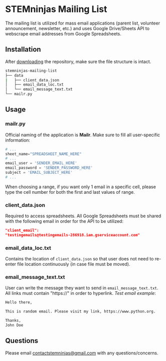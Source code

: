# STEMninjas Mailing List

The mailing list is utilized for mass email applications (parent list, volunteer announcement, newsletter, etc.) and uses Google Drive/Sheets API to webscrape email addresses from Google Spreadsheets.
## Installation

After [downloading](https://github.com/STEMninjas/mailing-list/archive/master.zip) the repository, make sure the file structure is intact.

```bash
stemninjas-mailing-list
├── data
|   ├── client_data.json
│   ├── email_data_loc.txt
│   └── email_message_text.txt
└── mailr.py
```

## Usage
### mailr.py
Official naming of the application is **Mailr**. Make sure to fill all user-specific information:
```python
# ...
sheet_name="SPREADSHEET_NAME_HERE"
# ...
email_user = 'SENDER_EMAIL_HERE'
email_password = 'SENDER_PASSWORD_HERE'
subject = 'EMAIL_SUBJECT_HERE'
# ...
```
When choosing a range, if you want only 1 email in a specific cell, please type the cell number for both the first and last values of range. 
### client_data.json
Required to access spreadsheets. All Google Spreadsheets must be shared with the following email in order for the API to be utilized:
```json
"client_email": 
"testingemails@testingemails-286918.iam.gserviceaccount.com"
```
### email_data_loc.txt
Contains the location of `client_data.json` so that user does not need to re-enter file location continuously (in case file must be moved). 

### email_message_text.txt
User can write the message they want to send in `email_message_text.txt`. All links must contain "https://" in order to hyperlink. *Test email example*:
``` bash
Hello there,

This is random email. Please visit my link, https://www.python.org.

Thanks,
John Doe
```

## Questions
Please email contactstemninjas@gmail.com with any questions/concerns.
